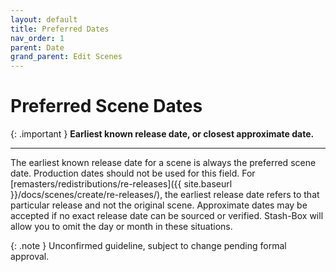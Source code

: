 ```yaml
---
layout: default
title: Preferred Dates
nav_order: 1
parent: Date
grand_parent: Edit Scenes
---
```


# Preferred Scene Dates

{: .important }
**Earliest known release date, or closest approximate date.**

---

The earliest known release date for a scene is always the preferred scene date. Production dates should not be used for this field. For [remasters/redistributions/re-releases]({{ site.baseurl }}/docs/scenes/create/re-releases/), the earliest release date refers to that particular release and not the original scene. Approximate dates may be accepted if no exact release date can be sourced or verified. Stash-Box will allow you to omit the day or month in these situations.

{: .note }
Unconfirmed guideline, subject to change pending formal approval.
